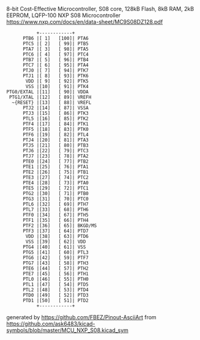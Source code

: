 8-bit Cost-Effective Microcontroller, S08 core, 128kB Flash, 8kB RAM, 2kB EEPROM, LQFP-100
NXP S08 Microcontroller
https://www.nxp.com/docs/en/data-sheet/MC9S08DZ128.pdf


	           +------------+
	      PTB6 |[ 1]   [100]| PTA6
	      PTC5 |[ 2]   [ 99]| PTB5
	      PTA7 |[ 3]   [ 98]| PTA5
	      PTC6 |[ 4]   [ 97]| PTC4
	      PTB7 |[ 5]   [ 96]| PTB4
	      PTC7 |[ 6]   [ 95]| PTA4
	      PTJ0 |[ 7]   [ 94]| PTK7
	      PTJ1 |[ 8]   [ 93]| PTK6
	       VDD |[ 9]   [ 92]| PTK5
	       VSS |[10]   [ 91]| PTK4
	PTG0/EXTAL |[11]   [ 90]| VDDA
	 PTG1/XTAL |[12]   [ 89]| VREFH
	  ~{RESET} |[13]   [ 88]| VREFL
	      PTJ2 |[14]   [ 87]| VSSA
	      PTJ3 |[15]   [ 86]| PTK3
	      PTL5 |[16]   [ 85]| PTK2
	      PTF4 |[17]   [ 84]| PTK1
	      PTF5 |[18]   [ 83]| PTK0
	      PTF6 |[19]   [ 82]| PTL4
	      PTJ4 |[20]   [ 81]| PTA3
	      PTJ5 |[21]   [ 80]| PTB3
	      PTJ6 |[22]   [ 79]| PTC3
	      PTJ7 |[23]   [ 78]| PTA2
	      PTE0 |[24]   [ 77]| PTB2
	      PTE1 |[25]   [ 76]| PTA1
	      PTE2 |[26]   [ 75]| PTB1
	      PTE3 |[27]   [ 74]| PTC2
	      PTE4 |[28]   [ 73]| PTA0
	      PTE5 |[29]   [ 72]| PTC1
	      PTG2 |[30]   [ 71]| PTB0
	      PTG3 |[31]   [ 70]| PTC0
	      PTL6 |[32]   [ 69]| PTH7
	      PTL7 |[33]   [ 68]| PTH6
	      PTF0 |[34]   [ 67]| PTH5
	      PTF1 |[35]   [ 66]| PTH4
	      PTF2 |[36]   [ 65]| BKGD/MS
	      PTF3 |[37]   [ 64]| PTD7
	       VDD |[38]   [ 63]| PTD6
	       VSS |[39]   [ 62]| VDD
	      PTG4 |[40]   [ 61]| VSS
	      PTG5 |[41]   [ 60]| PTL3
	      PTG6 |[42]   [ 59]| PTF7
	      PTG7 |[43]   [ 58]| PTH3
	      PTE6 |[44]   [ 57]| PTH2
	      PTE7 |[45]   [ 56]| PTH1
	      PTL0 |[46]   [ 55]| PTH0
	      PTL1 |[47]   [ 54]| PTD5
	      PTL2 |[48]   [ 53]| PTD4
	      PTD0 |[49]   [ 52]| PTD3
	      PTD1 |[50]   [ 51]| PTD2
	           +------------+


generated by https://github.com/FBEZ/Pinout-AsciiArt from https://github.com/ask6483/kicad-symbols/blob/master/MCU_NXP_S08.kicad_sym